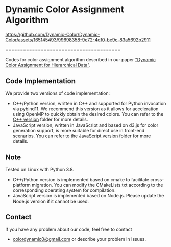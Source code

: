 # Dynamic Color Assignment Algorithm

https://github.com/Dynamic-Color/Dynamic-Color/assets/165145493/99698358-9e72-4df0-be9c-83a5692b2911

=======================================

Codes for color assignment algorithm described in our paper ["Dynamic Color Assignment for Hierarchical Data"](https://xxxx).

## Code Implementation
We provide two versions of code implementation:
- C++/Python version, written in C++ and supported for Python invocation via pybind11. We recommend this version as it allows for acceleration using OpenMP to quickly obtain the desired colors.
You can refer to the [C++ version](https://github.com/Dynamic-Color/Dynamic-Color/tree/main/C%2B%2B%20version) folder for more details.
- JavaScript version, written in JavaScript and based on d3.js for color generation support, is more suitable for direct use in front-end scenarios.
You can refer to the [JavaScript version](https://github.com/Dynamic-Color/Dynamic-Color/tree/main/JavaScirpt%20version) folder for more details.

## Note
Tested on Linux with Python 3.8. 
- C++/Python version is implemented based on cmake to facilitate cross-platform migration. You can modify the CMakeLists.txt according to the corresponding operating system for compilation. 
- JavaScript version is implemented based on Node.js. Please update the Node.js version if it cannot be used.

## Contact
If you have any problem about our code, feel free to contact
- colordynamic0@gmail.com
or describe your problem in Issues.
